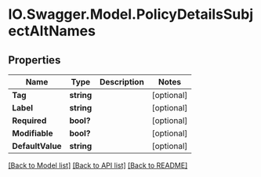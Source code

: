 # IO.Swagger.Model.PolicyDetailsSubjectAltNames
## Properties

Name | Type | Description | Notes
------------ | ------------- | ------------- | -------------
**Tag** | **string** |  | [optional] 
**Label** | **string** |  | [optional] 
**Required** | **bool?** |  | [optional] 
**Modifiable** | **bool?** |  | [optional] 
**DefaultValue** | **string** |  | [optional] 

[[Back to Model list]](../README.md#documentation-for-models) [[Back to API list]](../README.md#documentation-for-api-endpoints) [[Back to README]](../README.md)

